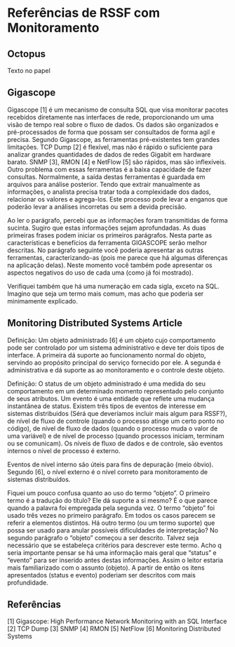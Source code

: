 Referências de RSSF com Monitoramento
=====================================

Octopus
-------

Texto no papel

Gigascope
---------

Gigascope [1] é um mecanismo de consulta SQL que visa monitorar pacotes
recebidos diretamente nas interfaces de rede, proporcionando um uma visão
de tempo real sobre o fluxo de dados. Os dados são organizados e
pré-processados de forma que possam ser consultados de forma agil e precisa.
Segundo Gigascope, as ferramentas pré-existentes tem grandes limitações.
TCP Dump [2] é flexível, mas não é rápido o suficiente para analizar grandes
quantidades de dados de redes Gigabit em hardware barato. SNMP [3], RMON [4]
e NetFlow [5] são rápidos, mas são inflexíveis. Outro problema com essas
ferramentas é a baixa capacidade de fazer consultas. Normalmente, a saída
destas ferramentas é guardada em arquivos para análise posterior. Tendo
que extrair manualmente as informações, o analista precisa tratar toda a
complexidade dos dados, relacionar os valores e agrega-los. Este processo
pode levar a enganos que poderão levar a análises incorretas ou sem a devida
precisão. 

Ao ler o parágrafo, percebi que as informações foram transmitidas de forma sucinta. Sugiro que estas informações sejam aprofundadas. As duas primeiras frases podem iniciar os primeiros parágrafos. Nesta parte as características e benefícios da ferramenta  GIGASCOPE serão melhor descritas. No parágrafo seguinte você poderia apresentar as outras ferramentas, caracterizando-as (pois me parece que há algumas diferenças na aplicação delas). Neste momento você também pode apresentar os aspectos negativos do uso de cada uma (como já foi mostrado). 

Verifiquei também que há uma numeração em cada sigla, exceto na SQL. Imagino que seja um termo mais comum, mas acho que poderia ser minimamente explicado. 

Monitoring Distributed Systems Article
--------------------------------------

Definição: Um objeto administrado [6] é um objeto cujo comportamento pode ser
controlado por um sistema administrativo e deve ter dois tipos de interface. A
primeira dá suporte ao funcionamento normal do objeto, servindo ao propósito 
principal do serviço fornecido por ele. A segunda é administrativa e dá suporte
as ao monitoramento e o controle deste objeto.

Definição: O status de um objeto administrado é uma medida do seu comportamento
em um determinado momento representado pelo conjunto de seus atributos. Um
evento é uma entidade que reflete uma mudança instantânea de status. Existem
três tipos de eventos de interesse em sistemas distribuidos (Sérá que deveríamos
incluir mais algum para RSSF?), de nível de fluxo de controle (quando o processo
atinge um certo ponto no código), de nível de fluxo de dados (quando o processo
muda o valor de uma variável) e de nível de processo (quando processos iniciam,
terminam ou se comunicam). Os níveis de fluxo de dados e de controle, são eventos
internos o nível de processo é externo.

Eventos de nível interno são úteis para fins de depuração (meio óbvio).
Segundo [6], o nível externo é o nível correto para monitoramento de sistemas
distribuídos.

Fiquei um pouco confusa quanto ao uso do termo “objeto”. O primeiro termo é a tradução do título?  Ele dá suporte a si mesmo? É o que parece quando a palavra foi empregada pela segunda vez. O termo “objeto” foi usado três vezes no primeiro parágrafo. Em todos os casos parecem se referir a elementos distintos. Há outro termo (ou um termo suporte) que possa ser usado para anular possíveis dificuldades de interpretação?
No segundo parágrafo o “objeto” começou a ser descrito. Talvez seja necessário que se estabeleça critérios para descrever este termo. Acho q seria importante pensar se há uma informação mais geral que “status” e “evento” para ser inserido antes destas informações. Assim o leitor estaria mais familiarizado com o assunto (objeto). A partir de então os itens apresentados (status e evento) poderiam ser descritos com mais profundidade. 


Referências
-----------

[1] Gigascope: High Performance Network Monitoring with an SQL Interface
[2] TCP Dump
[3] SNMP
[4] RMON
[5] NetFlow
[6] Monitoring Distributed Systems
